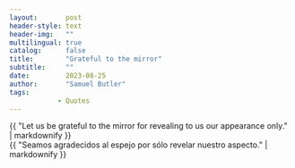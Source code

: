 ```yaml
---
layout:       post
header-style: text
header-img:   ""
multilingual: true
catalog:      false
title:        "Grateful to the mirror"
subtitle:     ""
date:         2023-08-25
author:       "Samuel Butler"
tags:
            - Quotes
---
```


<div class="en post-container">
    {{ "Let us be grateful to the mirror for revealing to us our appearance only." | markdownify }}
</div>

<div class="es post-container">
    {{ "Seamos agradecidos al espejo por sólo revelar nuestro aspecto." | markdownify }}
</div>
